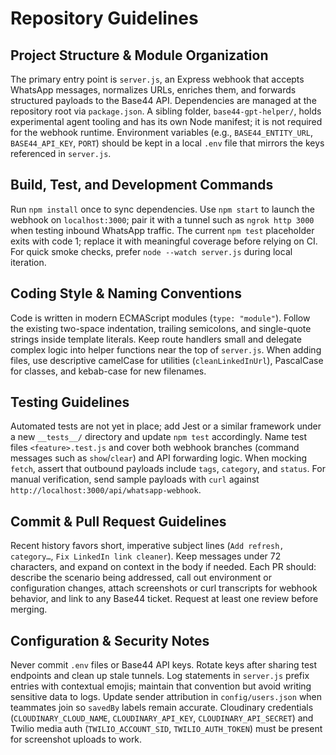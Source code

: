# Repository Guidelines

## Project Structure & Module Organization
The primary entry point is `server.js`, an Express webhook that accepts WhatsApp messages, normalizes URLs, enriches them, and forwards structured payloads to the Base44 API. Dependencies are managed at the repository root via `package.json`. A sibling folder, `base44-gpt-helper/`, holds experimental agent tooling and has its own Node manifest; it is not required for the webhook runtime. Environment variables (e.g., `BASE44_ENTITY_URL`, `BASE44_API_KEY`, `PORT`) should be kept in a local `.env` file that mirrors the keys referenced in `server.js`.

## Build, Test, and Development Commands
Run `npm install` once to sync dependencies. Use `npm start` to launch the webhook on `localhost:3000`; pair it with a tunnel such as `ngrok http 3000` when testing inbound WhatsApp traffic. The current `npm test` placeholder exits with code 1; replace it with meaningful coverage before relying on CI. For quick smoke checks, prefer `node --watch server.js` during local iteration.

## Coding Style & Naming Conventions
Code is written in modern ECMAScript modules (`type: "module"`). Follow the existing two-space indentation, trailing semicolons, and single-quote strings inside template literals. Keep route handlers small and delegate complex logic into helper functions near the top of `server.js`. When adding files, use descriptive camelCase for utilities (`cleanLinkedInUrl`), PascalCase for classes, and kebab-case for new filenames.

## Testing Guidelines
Automated tests are not yet in place; add Jest or a similar framework under a new `__tests__/` directory and update `npm test` accordingly. Name test files `<feature>.test.js` and cover both webhook branches (command messages such as `show`/`clear`) and API forwarding logic. When mocking `fetch`, assert that outbound payloads include `tags`, `category`, and `status`. For manual verification, send sample payloads with `curl` against `http://localhost:3000/api/whatsapp-webhook`.

## Commit & Pull Request Guidelines
Recent history favors short, imperative subject lines (`Add refresh, category…`, `Fix LinkedIn link cleaner`). Keep messages under 72 characters, and expand on context in the body if needed. Each PR should: describe the scenario being addressed, call out environment or configuration changes, attach screenshots or curl transcripts for webhook behavior, and link to any Base44 ticket. Request at least one review before merging.

## Configuration & Security Notes
Never commit `.env` files or Base44 API keys. Rotate keys after sharing test endpoints and clean up stale tunnels. Log statements in `server.js` prefix entries with contextual emojis; maintain that convention but avoid writing sensitive data to logs. Update sender attribution in `config/users.json` when teammates join so `savedBy` labels remain accurate. Cloudinary credentials (`CLOUDINARY_CLOUD_NAME`, `CLOUDINARY_API_KEY`, `CLOUDINARY_API_SECRET`) and Twilio media auth (`TWILIO_ACCOUNT_SID`, `TWILIO_AUTH_TOKEN`) must be present for screenshot uploads to work.
